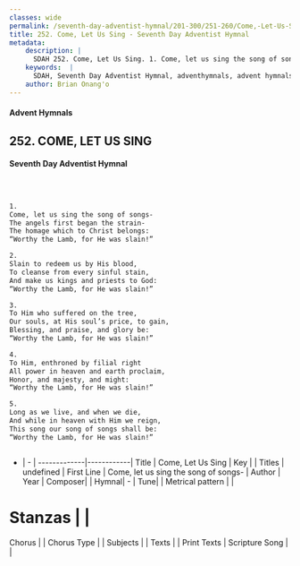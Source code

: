 ```yaml
---
classes: wide
permalink: /seventh-day-adventist-hymnal/201-300/251-260/Come,-Let-Us-Sing/
title: 252. Come, Let Us Sing - Seventh Day Adventist Hymnal
metadata:
    description: |
      SDAH 252. Come, Let Us Sing. 1. Come, let us sing the song of songs- The angels first began the strain- The homage which to Christ belongs: “Worthy the Lamb, for He was slain!”
    keywords:  |
      SDAH, Seventh Day Adventist Hymnal, adventhymnals, advent hymnals, Come, Let Us Sing, Come, let us sing the song of songs- 
    author: Brian Onang'o
---
```


#### Advent Hymnals
## 252. COME, LET US SING
#### Seventh Day Adventist Hymnal

```txt



1.
Come, let us sing the song of songs-
The angels first began the strain-
The homage which to Christ belongs:
“Worthy the Lamb, for He was slain!”

2.
Slain to redeem us by His blood,
To cleanse from every sinful stain,
And make us kings and priests to God:
“Worthy the Lamb, for He was slain!”

3.
To Him who suffered on the tree,
Our souls, at His soul’s price, to gain,
Blessing, and praise, and glory be:
“Worthy the Lamb, for He was slain!”

4.
To Him, enthroned by filial right
All power in heaven and earth proclaim,
Honor, and majesty, and might:
“Worthy the Lamb, for He was slain!”

5.
Long as we live, and when we die,
And while in heaven with Him we reign,
This song our song of songs shall be:
“Worthy the Lamb, for He was slain!”



```

- |   -  |
-------------|------------|
Title | Come, Let Us Sing |
Key |  |
Titles | undefined |
First Line | Come, let us sing the song of songs- |
Author | 
Year | 
Composer|  |
Hymnal|  - |
Tune|  |
Metrical pattern | |
# Stanzas |  |
Chorus |  |
Chorus Type |  |
Subjects |  |
Texts |  |
Print Texts | 
Scripture Song |  |
  
